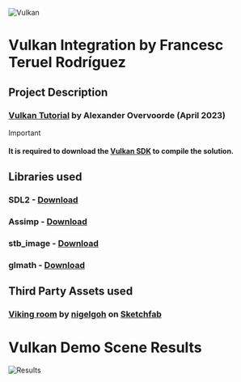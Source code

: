 ![Vulkan](https://github.com/francesctr4/HelloVulkan/assets/99948892/76ebfd58-c963-424d-b0b4-0970b58d09cc)

# Vulkan Integration by Francesc Teruel Rodríguez

## Project Description



### [Vulkan Tutorial](https://vulkan-tutorial.com/) by Alexander Overvoorde (April 2023)

> [!IMPORTANT]
> #### It is required to download the [Vulkan SDK](https://vulkan.lunarg.com/) to compile the solution.

## Libraries used

### SDL2 - [Download](https://github.com/libsdl-org/SDL/releases/tag/release-2.28.5)
### Assimp - [Download](https://github.com/assimp/assimp/releases/tag/v5.3.1)
### stb_image - [Download](https://github.com/nothings/stb/blob/master/stb_image.h)
### glmath - [Download](https://github.com/g-truc/glm/releases/tag/0.9.9.8)

## Third Party Assets used

### [Viking room](https://sketchfab.com/3d-models/viking-room-a49f1b8e4f5c4ecf9e1fe7d81915ad38) by [nigelgoh](https://sketchfab.com/nigelgoh) on [Sketchfab](https://sketchfab.com/)

# Vulkan Demo Scene Results

![Results](https://github.com/francesctr4/HelloVulkan/assets/99948892/35c55940-e215-49e0-b2c7-509bd609a2af)
